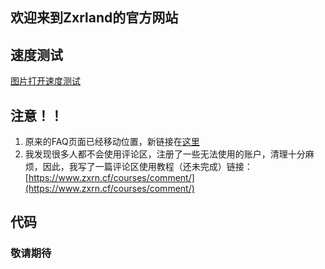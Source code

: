 ## 欢迎来到Zxrland的官方网站
## 速度测试
[图片打开速度测试](https://www.zxrn.cf/test/image-test)
## 注意！！
1. 原来的FAQ页面已经移动位置，新链接在[这里](https://www.zxrn.cf/faq)
2. 我发现很多人都不会使用评论区，注册了一些无法使用的账户，清理十分麻烦，因此，我写了一篇评论区使用教程（还未完成）链接：[https://www.zxrn.cf/courses/comment/](https://www.zxrn.cf/courses/comment/)
## 代码
### 敬请期待